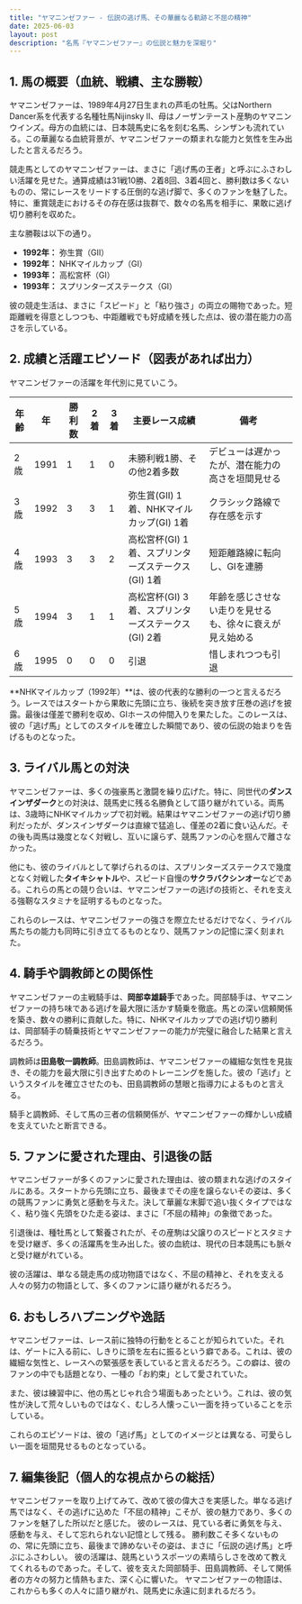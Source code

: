 ```yaml
---
title: "ヤマニンゼファー - 伝説の逃げ馬、その華麗なる軌跡と不屈の精神"
date: 2025-06-03
layout: post
description: "名馬『ヤマニンゼファー』の伝説と魅力を深堀り"
---
```


## 1. 馬の概要（血統、戦績、主な勝鞍）

ヤマニンゼファーは、1989年4月27日生まれの芦毛の牡馬。父はNorthern Dancer系を代表する名種牡馬Nijinsky II、母はノーザンテースト産駒のヤマニンウインズ。母方の血統には、日本競馬史に名を刻む名馬、シンザンも流れている。この華麗なる血統背景が、ヤマニンゼファーの類まれな能力と気性を生み出したと言えるだろう。

競走馬としてのヤマニンゼファーは、まさに「逃げ馬の王者」と呼ぶにふさわしい活躍を見せた。通算成績は31戦10勝、2着8回、3着4回と、勝利数は多くないものの、常にレースをリードする圧倒的な逃げ脚で、多くのファンを魅了した。特に、重賞競走におけるその存在感は抜群で、数々の名馬を相手に、果敢に逃げ切り勝利を収めた。

主な勝鞍は以下の通り。

* **1992年：**  弥生賞（GII）
* **1992年：**  NHKマイルカップ（GI）
* **1993年：**  高松宮杯（GI）
* **1993年：**  スプリンターズステークス（GI）


彼の競走生活は、まさに「スピード」と「粘り強さ」の両立の賜物であった。短距離戦を得意としつつも、中距離戦でも好成績を残した点は、彼の潜在能力の高さを示している。


## 2. 成績と活躍エピソード（図表があれば出力）

ヤマニンゼファーの活躍を年代別に見ていこう。

| 年齢 | 年 | 勝利数 | 2着 | 3着 | 主要レース成績 | 備考 |
|---|---|---|---|---|---|---|
| 2歳 | 1991 | 1 | 1 | 0 |  未勝利戦1勝、その他2着多数 |  デビューは遅かったが、潜在能力の高さを垣間見せる |
| 3歳 | 1992 | 3 | 3 | 1 | 弥生賞(GII) 1着、NHKマイルカップ(GI) 1着 |  クラシック路線で存在感を示す |
| 4歳 | 1993 | 3 | 3 | 2 | 高松宮杯(GI) 1着、スプリンターズステークス(GI) 1着 |  短距離路線に転向し、GIを連勝 |
| 5歳 | 1994 | 3 | 1 | 1 |  高松宮杯(GI) 3着、スプリンターズステークス(GI) 2着 |  年齢を感じさせない走りを見せるも、徐々に衰えが見え始める |
| 6歳 | 1995 | 0 | 0 | 0 |  引退 |  惜しまれつつも引退 |


**NHKマイルカップ（1992年）**は、彼の代表的な勝利の一つと言えるだろう。レースではスタートから果敢に先頭に立ち、後続を突き放す圧巻の逃げを披露。最後は僅差で勝利を収め、GIホースの仲間入りを果たした。このレースは、彼の「逃げ馬」としてのスタイルを確立した瞬間であり、彼の伝説の始まりを告げるものとなった。


## 3. ライバル馬との対決

ヤマニンゼファーは、多くの強豪馬と激闘を繰り広げた。特に、同世代の**ダンスインザダーク**との対決は、競馬史に残る名勝負として語り継がれている。両馬は、3歳時にNHKマイルカップで初対戦。結果はヤマニンゼファーの逃げ切り勝利だったが、ダンスインザダークは直線で猛追し、僅差の2着に食い込んだ。その後も両馬は幾度となく対戦し、互いに譲らず、競馬ファンの心を掴んで離さなかった。


他にも、彼のライバルとして挙げられるのは、スプリンターズステークスで幾度となく対戦した**タイキシャトル**や、スピード自慢の**サクラバクシンオー**などである。これらの馬との競り合いは、ヤマニンゼファーの逃げの技術と、それを支える強靭なスタミナを証明するものとなった。


これらのレースは、ヤマニンゼファーの強さを際立たせるだけでなく、ライバル馬たちの能力も同時に引き立てるものとなり、競馬ファンの記憶に深く刻まれた。


## 4. 騎手や調教師との関係性

ヤマニンゼファーの主戦騎手は、**岡部幸雄騎手**であった。岡部騎手は、ヤマニンゼファーの持ち味である逃げを最大限に活かす騎乗を徹底。馬との深い信頼関係を築き、数々の勝利に貢献した。特に、NHKマイルカップでの逃げ切り勝利は、岡部騎手の騎乗技術とヤマニンゼファーの能力が完璧に融合した結果と言えるだろう。

調教師は**田島敬一調教師**。田島調教師は、ヤマニンゼファーの繊細な気性を見抜き、その能力を最大限に引き出すためのトレーニングを施した。彼の「逃げ」というスタイルを確立させたのも、田島調教師の慧眼と指導力によるものと言える。


騎手と調教師、そして馬の三者の信頼関係が、ヤマニンゼファーの輝かしい成績を支えていたと断言できる。


## 5. ファンに愛された理由、引退後の話

ヤマニンゼファーが多くのファンに愛された理由は、彼の類まれな逃げのスタイルにある。スタートから先頭に立ち、最後までその座を譲らないその姿は、多くの競馬ファンに勇気と感動を与えた。決して華麗な末脚で追い抜くタイプではなく、粘り強く先頭をひた走る姿は、まさに「不屈の精神」の象徴であった。

引退後は、種牡馬として繋養されたが、その産駒は父譲りのスピードとスタミナを受け継ぎ、多くの活躍馬を生み出した。彼の血統は、現代の日本競馬にも脈々と受け継がれている。


彼の活躍は、単なる競走馬の成功物語ではなく、不屈の精神と、それを支える人々の努力の物語として、多くのファンに語り継がれるだろう。


## 6. おもしろハプニングや逸話

ヤマニンゼファーは、レース前に独特の行動をとることが知られていた。それは、ゲートに入る前に、しきりに頭を左右に振るという癖である。これは、彼の繊細な気性と、レースへの緊張感を表していると言えるだろう。この癖は、彼のファンの中でも話題となり、一種の「お約束」として愛されていた。

また、彼は練習中に、他の馬とじゃれ合う場面もあったという。これは、彼の気性が決して荒々しいものではなく、むしろ人懐っこい一面を持っていることを示している。


これらのエピソードは、彼の「逃げ馬」としてのイメージとは異なる、可愛らしい一面を垣間見せるものとなっている。


## 7. 編集後記（個人的な視点からの総括）

ヤマニンゼファーを取り上げてみて、改めて彼の偉大さを実感した。単なる逃げ馬ではなく、その逃げに込めた「不屈の精神」こそが、彼の魅力であり、多くのファンを魅了した所以だと感じた。  彼のレースは、見ている者に勇気を与え、感動を与え、そして忘れられない記憶として残る。  勝利数こそ多くないものの、常に先頭に立ち、最後まで諦めないその姿は、まさに「伝説の逃げ馬」と呼ぶにふさわしい。  彼の活躍は、競馬というスポーツの素晴らしさを改めて教えてくれるものであった。そして、彼を支えた岡部騎手、田島調教師、そして関係者の方々の努力と情熱もまた、深く心に響いた。  ヤマニンゼファーの物語は、これからも多くの人々に語り継がれ、競馬史に永遠に刻まれるだろう。
